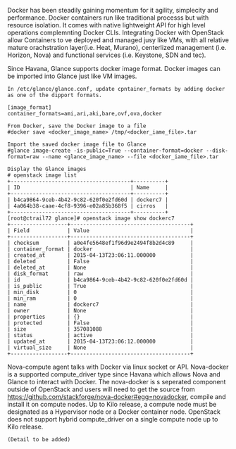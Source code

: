 Docker has been steadily gaining momentum for it agility, simplecity and performance. Docker containers run like traditional processs but with resource isolation. It comes with native lightweight API for high level operations complemnting Docker CLIs. Integrating Docker with OpenStack allow Containers to ve deployed and managed jusy like VMs, with all relative mature orachstration layer(i.e. Heat, Murano), centerlized management (i.e. Horizon, Nova) and functional services (i.e. Keystone, SDN and tec).

Since Havana, Glance supports docker image format. Docker images can be imported into Glance just like VM images.

    In /etc/glance/glance.conf, update cpntainer_formats by adding docker as one of the dipport formats.
    
    [image_format]
    container_formats=ami,ari,aki,bare,ovf,ova,docker
    
    From Docker, save the Docker image to a file
    #docker save <docker_image_name> /tmp/<docker_iame_file>.tar
    
    Import the saved docker image file to Glance
    #glance image-create -is-public=True --container-format=docker --disk-format=raw --name <glance_image_name> --file <docker_iame_file>.tar
    
    Display the Glance images
    # openstack image list
    +--------------------------------------+----------+
    | ID                                   | Name     |
    +--------------------------------------+----------+
    | b4ca9864-9ceb-4b42-9c82-620f0e2fd60d | dockerc7 |
    | 4a064b38-caae-4cf8-9396-e02a85b368f5 | cirros   |
    +--------------------------------------+----------+
    [root@ctrail72 glance]# openstack image show dockerc7
    +------------------+--------------------------------------+
    | Field            | Value                                |
    +------------------+--------------------------------------+
    | checksum         | a0e4fe5648ef1f96d9e2494f8b2d4c89     |
    | container_format | docker                               |
    | created_at       | 2015-04-13T23:06:11.000000           |
    | deleted          | False                                |
    | deleted_at       | None                                 |
    | disk_format      | raw                                  |
    | id               | b4ca9864-9ceb-4b42-9c82-620f0e2fd60d |
    | is_public        | True                                 |
    | min_disk         | 0                                    |
    | min_ram          | 0                                    |
    | name             | dockerc7                             |
    | owner            | None                                 |
    | properties       | {}                                   |
    | protected        | False                                |
    | size             | 357081088                            |
    | status           | active                               |
    | updated_at       | 2015-04-13T23:06:12.000000           |
    | virtual_size     | None                                 |
    +------------------+--------------------------------------+
    

Nova-compute agent talks with Docker via linux socket or API. Nova-docker is a supported compute_driver type since Havana which allows Nova and Glance to interact with Docker. The nova-docker is s seperated component outside of OpenStack and users will need to get the source from https://github.com/stackforge/nova-docker#egg=novadocker, compile and install it on compute nodes. Up to Kilo release, a compute node must be designated as a Hypervisor node or a Docker container node. OpenStack does not support hybrid compute_driver on a single compute node up to Kilo release.  

    (Detail to be added)
